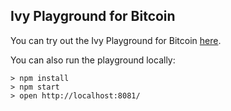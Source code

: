 ## Ivy Playground for Bitcoin

You can try out the Ivy Playground for Bitcoin [here](https://ivylang.org/bitcoin).

You can also run the playground locally:

```
> npm install
> npm start
> open http://localhost:8081/
```